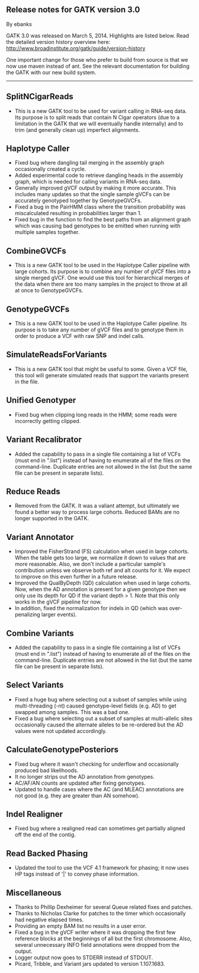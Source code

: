## Release notes for GATK version 3.0

By ebanks

<p>GATK 3.0 was released on March 5, 2014.  Highlights are listed below.  Read the detailed version history overview here: <a href="http://www.broadinstitute.org/gatk/guide/version-history" rel="nofollow">http://www.broadinstitute.org/gatk/guide/version-history</a></p>

<p>One important change for those who prefer to build from source is that we now use maven instead of ant. See the relevant documentation for building the GATK with our new build system.</p>

<hr></hr><h2>SplitNCigarReads</h2>

<ul><li>This is a new GATK tool to be used for variant calling in RNA-seq data.  Its purpose is to split reads that contain N Cigar operators (due to a limitation in the GATK that we will eventually handle internally) and to trim (and generally clean up) imperfect alignments.</li>
</ul><h2>Haplotype Caller</h2>

<ul><li>Fixed bug where dangling tail merging in the assembly graph occasionally created a cycle.</li>
<li>Added experimental code to retrieve dangling heads in the assembly graph, which is needed for calling variants in RNA-seq data.</li>
<li>Generally improved gVCF output by making it more accurate.  This includes many updates so that the single sample gVCFs can be accurately genotyped together by GenotypeGVCFs.</li>
<li>Fixed a bug in the PairHMM class where the transition probability was miscalculated resulting in probabilities larger than 1.</li>
<li>Fixed bug in the function to find the best paths from an alignment graph which was causing bad genotypes to be emitted when running with multiple samples together.</li>
</ul><h2>CombineGVCFs</h2>

<ul><li>This is a new GATK tool to be used in the Haplotype Caller pipeline with large cohorts.  Its purpose is to combine any number of gVCF files into a single merged gVCF.  One would use this tool for hierarchical merges of the data when there are too many samples in the project to throw at all at once to GenotypeGVCFs.</li>
</ul><h2>GenotypeGVCFs</h2>

<ul><li>This is a new GATK tool to be used in the Haplotype Caller pipeline.  Its purpose is to take any number of gVCF files and to genotype them in order to produce a VCF with raw SNP and indel calls.</li>
</ul><h2>SimulateReadsForVariants</h2>

<ul><li>This is a new GATK tool that might be useful to some.  Given a VCF file, this tool will generate simulated reads that support the variants present in the file.</li>
</ul><h2>Unified Genotyper</h2>

<ul><li>Fixed bug when clipping long reads in the HMM; some reads were incorrectly getting clipped.</li>
</ul><h2>Variant Recalibrator</h2>

<ul><li>Added the capability to pass in a single file containing a list of VCFs (must end in ".list") instead of having to enumerate all of the files on the command-line.  Duplicate entries are not allowed in the list (but the same file can be present in separate lists).</li>
</ul><h2>Reduce Reads</h2>

<ul><li>Removed from the GATK.  It was a valiant attempt, but ultimately we found a better way to process large cohorts.  Reduced BAMs are no longer supported in the GATK.</li>
</ul><h2>Variant Annotator</h2>

<ul><li>Improved the FisherStrand (FS) calculation when used in large cohorts.  When the table gets too large, we normalize it down to values that are more reasonable.  Also, we don't include a particular sample's contribution unless we observe both ref and alt counts for it.  We expect to improve on this even further in a future release.</li>
<li>Improved the QualByDepth (QD) calculation when used in large cohorts.  Now, when the AD annotation is present for a given genotype then we only use its depth for QD if the variant depth &gt; 1.  Note that this only works in the gVCF pipeline for now.</li>
<li>In addition, fixed the normalization for indels in QD (which was over-penalizing larger events).</li>
</ul><h2>Combine Variants</h2>

<ul><li>Added the capability to pass in a single file containing a list of VCFs (must end in ".list") instead of having to enumerate all of the files on the command-line.  Duplicate entries are not allowed in the list (but the same file can be present in separate lists).</li>
</ul><h2>Select Variants</h2>

<ul><li>Fixed a huge bug where selecting out a subset of samples while using multi-threading (-nt) caused genotype-level fields (e.g. AD) to get swapped among samples.  This was a bad one.</li>
<li>Fixed a bug where selecting out a subset of samples at multi-allelic sites occasionally caused the alternate alleles to be re-ordered but the AD values were not updated accordingly.</li>
</ul><h2>CalculateGenotypePosteriors</h2>

<ul><li>Fixed bug where it wasn't checking for underflow and occasionally produced bad likelihoods.</li>
<li>It no longer strips out the AD annotation from genotypes.</li>
<li>AC/AF/AN counts are updated after fixing genotypes.</li>
<li>Updated to handle cases where the AC (and MLEAC) annotations are not good (e.g. they are greater than AN somehow).</li>
</ul><h2>Indel Realigner</h2>

<ul><li>Fixed bug where a realigned read can sometimes get partially aligned off the end of the contig.</li>
</ul><h2>Read Backed Phasing</h2>

<ul><li>Updated the tool to use the VCF 4.1 framework for phasing; it now uses HP tags instead of '|' to convey phase information.</li>
</ul><h2>Miscellaneous</h2>

<ul><li>Thanks to Phillip Dexheimer for several Queue related fixes and patches.</li>
<li>Thanks to Nicholas Clarke for patches to the timer which occasionally had negative elapsed times.</li>
<li>Providing an empty BAM list no results in a user error.</li>
<li>Fixed a bug in the gVCF writer where it was dropping the first few reference blocks at the beginnings of all but the first chromosome.  Also, several unnecessary INFO field annotations were dropped from the output.</li>
<li>Logger output now goes to STDERR instead of STDOUT.</li>
<li>Picard, Tribble, and Variant jars updated to version 1.107.1683.</li>
</ul>